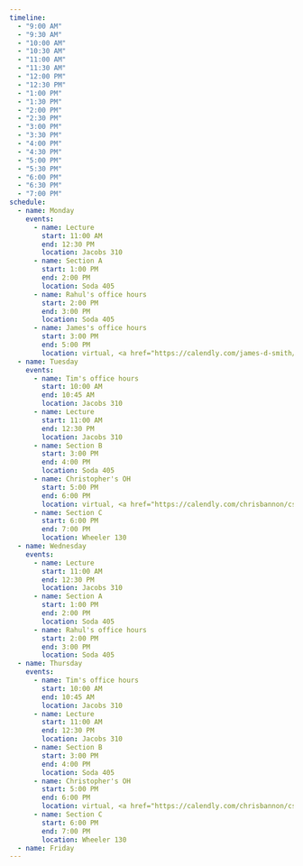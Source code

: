 ```yaml
---
timeline:
  - "9:00 AM"
  - "9:30 AM"
  - "10:00 AM"
  - "10:30 AM"
  - "11:00 AM"
  - "11:30 AM"
  - "12:00 PM"
  - "12:30 PM"
  - "1:00 PM"
  - "1:30 PM"
  - "2:00 PM"
  - "2:30 PM"
  - "3:00 PM"
  - "3:30 PM"
  - "4:00 PM"
  - "4:30 PM"
  - "5:00 PM"
  - "5:30 PM"
  - "6:00 PM"
  - "6:30 PM"
  - "7:00 PM"
schedule:
  - name: Monday
    events:
      - name: Lecture
        start: 11:00 AM
        end: 12:30 PM
        location: Jacobs 310
      - name: Section A
        start: 1:00 PM
        end: 2:00 PM
        location: Soda 405
      - name: Rahul's office hours
        start: 2:00 PM
        end: 3:00 PM
        location: Soda 405
      - name: James's office hours
        start: 3:00 PM
        end: 5:00 PM
        location: virtual, <a href="https://calendly.com/james-d-smith/cs-160-office-hours">by appointment</a>
  - name: Tuesday
    events:
      - name: Tim's office hours
        start: 10:00 AM
        end: 10:45 AM
        location: Jacobs 310
      - name: Lecture
        start: 11:00 AM
        end: 12:30 PM
        location: Jacobs 310
      - name: Section B
        start: 3:00 PM
        end: 4:00 PM
        location: Soda 405
      - name: Christopher's OH
        start: 5:00 PM
        end: 6:00 PM
        location: virtual, <a href="https://calendly.com/chrisbannon/cs160-oh">by appointment</a>
      - name: Section C
        start: 6:00 PM
        end: 7:00 PM
        location: Wheeler 130
  - name: Wednesday
    events:
      - name: Lecture
        start: 11:00 AM
        end: 12:30 PM
        location: Jacobs 310
      - name: Section A
        start: 1:00 PM
        end: 2:00 PM
        location: Soda 405
      - name: Rahul's office hours
        start: 2:00 PM
        end: 3:00 PM
        location: Soda 405
  - name: Thursday
    events:
      - name: Tim's office hours
        start: 10:00 AM
        end: 10:45 AM
        location: Jacobs 310
      - name: Lecture
        start: 11:00 AM
        end: 12:30 PM
        location: Jacobs 310
      - name: Section B
        start: 3:00 PM
        end: 4:00 PM
        location: Soda 405
      - name: Christopher's OH
        start: 5:00 PM
        end: 6:00 PM
        location: virtual, <a href="https://calendly.com/chrisbannon/cs160-oh">by appointment</a>
      - name: Section C
        start: 6:00 PM
        end: 7:00 PM
        location: Wheeler 130
  - name: Friday
---
```

